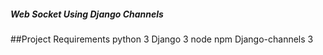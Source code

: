 ##### Web Socket Using Django Channels

##Project Requirements
    python 3
    Django 3
    node
    npm
    Django-channels 3
    
